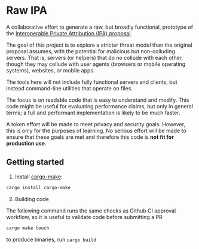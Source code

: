# Raw IPA

A collaborative effort to generate a raw, but broadly functional, prototype of
the [Interoperable Private Attribution (IPA)
proposal](https://docs.google.com/document/d/1KpdSKD8-Rn0bWPTu4UtK54ks0yv2j22pA5SrAD9av4s/edit#heading=h.f4x9f0nqv28x).

The goal of this project is to explore a stricter threat model than the original
proposal assumes, with the potential for malicious but non-colluding servers.
That is, servers (or helpers) that do no collude with each other, though they
may collude with user agents (browsers or mobile operating systems), websites,
or mobile apps.

The tools here will not include fully functional servers and clients, but
instead command-line utilities that operate on files.

The focus is on readable code that is easy to understand and modify.  This code
might be useful for evaluating performance claims, but only in general terms; a
full and performant implementation is likely to be much faster.

A token effort will be made to meet privacy and security goals. However, this is
only for the purposes of learning.  No serious effort will be made to ensure
that these goals are met and therefore this code is **not fit for production
use**.


## Getting started

1. Install [cargo-make](https://github.com/sagiegurari/cargo-make):

```bash
cargo install cargo-make
```

2. Building code

The following command runs the same checks as Github CI approval workflow, so it is useful 
to validate code before submitting a PR

```bash
cargo make touch
```

to produce binaries, run `cargo build`

